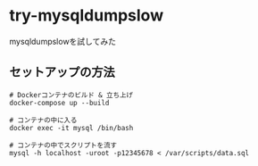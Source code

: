 # try-mysqldumpslow
mysqldumpslowを試してみた

## セットアップの方法

```
# Dockerコンテナのビルド & 立ち上げ
docker-compose up --build

# コンテナの中に入る
docker exec -it mysql /bin/bash

# コンテナの中でスクリプトを流す
mysql -h localhost -uroot -p12345678 < /var/scripts/data.sql
```

